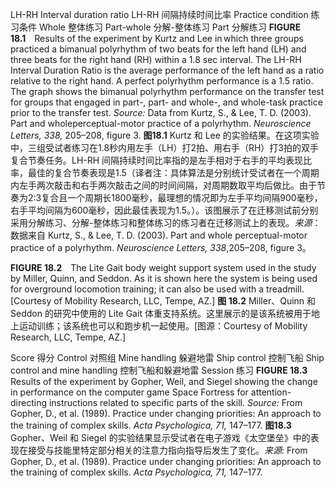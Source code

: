 LH-RH Interval duration ratio LH-RH 间隔持续时间比率
Practice condition 练习条件
Whole 整体练习
Part-whole 分解-整体练习
Part 分解练习
**FIGURE 18.1** Results of the experiment by Kurtz and Lee in which three groups practiced a bimanual polyrhythm of two beats for the left hand (LH) and three beats for the right hand (RH) within a 1.8 sec interval. The LH-RH Interval Duration Ratio is the average performance of the left hand as a ratio relative to the right hand. A perfect polyrhythm performance is a 1.5 ratio. The graph shows the bimanual polyrhythm performance on the transfer test for groups that engaged in part-, part- and whole-, and whole-task practice prior to the transfer test. *Source:* Data from Kurtz, S., & Lee, T. D. (2003). Part and wholeperceptual-motor practice of a polyrhythm. *Neuroscience Letters, 338,* 205–208, figure 3.
**图18.1** Kurtz 和 Lee 的实验结果。在这项实验中，三组受试者练习在1.8秒内用左手（LH）打2拍、用右手（RH）打3拍的双手复合节奏任务。LH-RH 间隔持续时间比率指的是左手相对于右手的平均表现比率，最佳的复合节奏表现是1.5（译者注：具体算法是分别统计受试者在一个周期内左手两次敲击和右手两次敲击之间的时间间隔，对周期数取平均后做比。由于节奏为2:3复合且一个周期长1800毫秒，最理想的情况即为左手平均间隔900毫秒，右手平均间隔为600毫秒，因此最佳表现为1.5。）。该图展示了在迁移测试前分别采用分解练习、分解-整体练习和整体练习的练习者在迁移测试上的表现。*来源*：数据来自 Kurtz, S., & Lee, T. D. (2003). Part and whole perceptual-motor practice of a polyrhythm. *Neuroscience Letters, 338*,205–208, figure 3。

**FIGURE 18.2** The Lite Gait body weight support system used in the study by Miller, Quinn, and Seddon. As it is shown here the system is being used for overground locomotion training; it can also be used with a treadmill. [Courtesy of Mobility Research, LLC, Tempe, AZ.]
**图 18.2** Miller、Quinn 和 Seddon 的研究中使用的 Lite Gait 体重支持系统。这里展示的是该系统被用于地上运动训练；该系统也可以和跑步机一起使用。[图源：Courtesy of Mobility Research, LLC, Tempe, AZ.]

Score 得分
Control 对照组
Mine handling 躲避地雷
Ship control 控制飞船
Ship control and mine handling 控制飞船和躲避地雷
Session 练习
**FIGURE 18.3** Results of the experiment by Gopher, Weil, and Siegel showing the change in performance on the computer game Space Fortress for attention-directing instructions related to specific parts of the skill. *Source:* From Gopher, D., et al. (1989). Practice under changing priorities: An approach to the training of complex skills. *Acta Psychologica, 71,* 147–177.
**图18.3**  Gopher、Weil 和 Siegel 的实验结果显示受试者在电子游戏《太空堡垒》中的表现在接受与技能里特定部分相关的注意力指向指导后发生了变化。*来源:* From Gopher, D., et al. (1989). Practice under changing priorities: An approach to the training of complex skills. *Acta Psychologica, 71,* 147–177.
